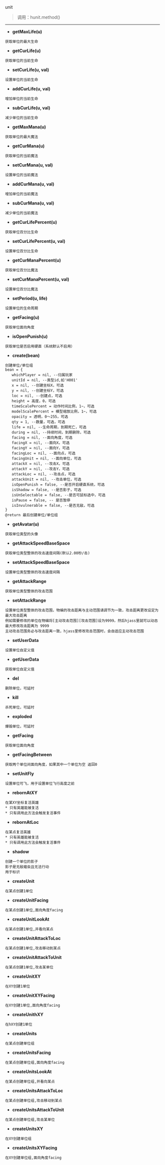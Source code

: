 unit
> 调用：hunit.method()

---

* **getMaxLife(u)**
```
获取单位的最大生命
```

* **getCurLife(u)**
```
获取单位的当前生命
```

* **setCurLife(u, val)**
```
设置单位的当前生命
```

* **addCurLife(u, val)**
```
增加单位的当前生命
```

* **subCurLife(u, val)**
```
减少单位的当前生命
```

* **getMaxMana(u)**
```
获取单位的最大魔法
```

* **getCurMana(u)**
```
获取单位的当前魔法
```

* **setCurMana(u, val)**
```
设置单位的当前魔法
```

* **addCurMana(u, val)**
```
增加单位的当前魔法
```

* **subCurMana(u, val)**
```
减少单位的当前魔法
```

* **getCurLifePercent(u)**
```
获取单位百分比生命
```

* **setCurLifePercent(u, val)**
```
设置单位百分比生命
```

* **getCurManaPercent(u)**
```
获取单位百分比魔法
```

* **setCurManaPercent(u, val)**
```
设置单位百分比魔法
```

* **setPeriod(u, life)**
```
设置单位的生命周期
```

* **getFacing(u)**
```
获取单位面向角度
```

* **isOpenPunish(u)**
```
获取单位是否启用硬直（系统默认不启用）
```

* **create(bean)**
```
创建单位/单位组
bean = {
   whichPlayer = nil, --归属玩家
   unitId = nil, --类型id,如'H001'
   x = nil, --创建坐标X，可选
   y = nil, --创建坐标Y，可选
   loc = nil, --创建点，可选
   height = 高度，0，可选
   timeScalePercent = 动作时间比例，1~，可选
   modelScalePercent = 模型缩放比例，1~，可选
   opacity = 透明，0～255，可选
   qty = 1, --数量，可选，可选
   life = nil, --生命周期，到期死亡，可选
   during = nil, --持续时间，到期删除，可选
   facing = nil, --面向角度，可选
   facingX = nil, --面向X，可选
   facingY = nil, --面向Y，可选
   facingLoc = nil, --面向点，可选
   facingUnit = nil, --面向单位，可选
   attackX = nil, --攻击X，可选
   attackY = nil, --攻击Y，可选
   attackLoc = nil, --攻击点，可选
   attackUnit = nil, --攻击单位，可选
   isOpenPunish = false, --是否开启硬直系统，可选
   isShadow = false, --是否影子，可选
   isUnSelectable = false, --是否可鼠标选中，可选
   isPause = false, -- 是否暂停
   isInvulnerable = false, --是否无敌，可选
}
@return 最后创建单位/单位组
```

* **getAvatar(u)**
```
获取单位类型的头像
```

* **getAttackSpeedBaseSpace**
```
获取单位类型整体的攻击速度间隔(默认2.00秒/击)
```

* **setAttackSpeedBaseSpace**
```
设置单位类型整体的攻击速度间隔
```

* **getAttackRange**
```
获取单位类型整体的攻击范围
```

* **setAttackRange**
```
设置单位类型整体的攻击范围，物编的攻击距离与主动范围请调节为一致，攻击距离更改设定为最大攻击距离
例如需要修改的单位在物编将[主动攻击范围][攻击范围]设为9999，然后hjass里就可以动态最大修改攻击距离为 9999
主动攻击范围务必与攻击距离一致，hjass里修改攻击范围时，会自适应主动攻击范围
```

* **setUserData**
```
设置单位自定义值
```

* **getUserData**
```
获取单位自定义值
```

* **del**
```
删除单位，可延时
```

* **kill**
```
杀死单位，可延时
```

* **exploded**
```
爆毁单位，可延时
```

* **getFacing**
```
获取单位面向角度
```

* **getFacingBetween**
```
获取两个单位间面向角度，如果其中一个单位为空 返回0
```

* **setUnitFly**
```
设置单位可飞，用于设置单位飞行高度之前
```

* **rebornAtXY**
```
在某XY坐标复活英雄
* 只有英雄能被复活
* 只有调用此方法会触发复活事件
```

* **rebornAtLoc**
```
在某点复活英雄
* 只有英雄能被复活
* 只有调用此方法会触发复活事件
```

* **shadow**
```
创建一个单位的影子
影子是无敌蝗虫且无法行动
用于标识
```

* **createUnit**
```
在某点创建1单位
```

* **createUnitFacing**
```
在某点创建1单位,面向角度facing
```

* **createUnitLookAt**
```
在某点创建1单位,并看向某点
```

* **createUnitAttackToLoc**
```
在某点创建1单位,攻击移动到某点
```

* **createUnitAttackToUnit**
```
在某点创建1单位,攻击某单位
```

* **createUnitXY**
```
在XY创建1单位
```

* **createUnitXYFacing**
```
在XY创建1单位,面向角度facing
```

* **createUnithXY**
```
在hXY创建1单位
```

* **createUnits**
```
在某点创建单位组
```

* **createUnitsFacing**
```
在某点创建单位组,面向角度facing
```

* **createUnitsLookAt**
```
在某点创建单位组,并看向某点
```

* **createUnitsAttackToLoc**
```
在某点创建单位组,攻击移动到某点
```

* **createUnitsAttackToUnit**
```
在某点创建单位组,攻击某单位
```


* **createUnitsXY**
```
在XY创建单位组
```

* **createUnitsXYFacing**
```
在XY创建单位组,面向角度facing
```

